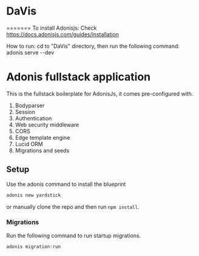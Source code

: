 # DaVis
=======
To install Adonisjs:
Check https://docs.adonisjs.com/guides/installation

How to run:
cd to "DaVis" directory, then run the following command:
adonis serve --dev

# Adonis fullstack application

This is the fullstack boilerplate for AdonisJs, it comes pre-configured with.

1. Bodyparser
2. Session
3. Authentication
4. Web security middleware
5. CORS
6. Edge template engine
7. Lucid ORM
8. Migrations and seeds

## Setup

Use the adonis command to install the blueprint

```bash
adonis new yardstick
```

or manually clone the repo and then run `npm install`.


### Migrations

Run the following command to run startup migrations.

```js
adonis migration:run
```
